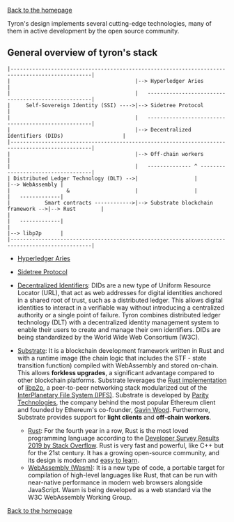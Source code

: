 [Back to the homepage](/README.md)

Tyron's design implements several cutting-edge technologies, many of them in active development by the open source community.

## General overview of tyron's stack
```
|------------------------------------------------------------------------------------------------|
|                                        |--> Hyperledger Aries                                  |
|                                        |   ----------------------------------------------------|
|     Self-Sovereign Identity (SSI) ---->|--> Sidetree Protocol                                  |
|                                        |   ----------------------------------------------------|
|                                        |--> Decentralized Identifiers (DIDs)                   |
|------------------------------------------------------------------------------------------------|      
|                                        |--> Off-chain workers                                  |
|                                        |   -------------- ^ -----------------------------------|
| Distributed Ledger Technology (DLT) -->|                  |                   |--> WebAssembly |
|                  &                     |                  |                   |   -------------|
|           Smart contracts ------------>|--> Substrate blockchain framework -->|--> Rust        |
|                                                                               |   -------------|
|                                                                               |--> libp2p      |
|------------------------------------------------------------------------------------------------|

```
- [Hyperledger Aries](https://github.com/hyperledger/aries)

- [Sidetree Protocol](https://github.com/decentralized-identity/sidetree/blob/master/docs/protocol.md)

- [Decentralized Identifiers](https://www.w3.org/TR/did-core/): DIDs are a new type of Uniform Resource Locator (URL), that act as web addresses for digital identities anchored in a shared root of trust, such as a distributed ledger. This allows digital identities to interact in a verifiable way without introducing a centralized authority or a single point of failure. Tyron combines distributed ledger technology (DLT) with a decentralized identity management system to enable their users to create and manage their own identifiers. DIDs are being standardized by the World Wide Web Consortium (W3C).

- [Substrate](https://substrate.dev): It is a blockchain development framework written in Rust and with a runtime image (the chain logic that includes the STF - state transition function) compiled with WebAssembly and stored on-chain. This allows **forkless upgrades**, a significant advantage compared to other blockchain platforms. Substrate leverages the [Rust implementation](https://github.com/libp2p/rust-libp2p) of [libp2p](https://libp2p.io), a peer-to-peer networking stack modularized out of the [InterPlanetary File System (IPFS)](https://github.com/ipfs/ipfs). Substrate is developed by [Parity Technologies](https://parity.io), the company behind the most popular Ethereum client and founded by Ethereum's co-founder, [Gavin Wood](https://twitter.com/gavofyork). Furthermore, Substrate provides support for **light clients** and **off-chain workers**.
  - [Rust](https://www.rust-lang.org): For the fourth year in a row, Rust is the most loved programming language according to the [Developer Survey Results 2019 by Stack Overflow](https://insights.stackoverflow.com/survey/2019). Rust is very fast and powerful, like C++ but for the 21st century. It has a growing open-source community, and its design is modern and [easy to learn](https://doc.rust-lang.org/book/).
  - [WebAssembly (Wasm)](https://webassembly.org): It is a new type of code, a portable target for compilation of high-level languages like Rust, that can be run with near-native performance in modern web browsers alongside JavaScript. Wasm is being developed as a web standard via the W3C WebAssembly Working Group.
  
[Back to the homepage](/README.md)
